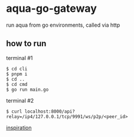# aqua-go-gateway
run aqua from go environments, called via http

## how to run

terminal #1
```
$ cd cli
$ pnpm i
$ cd ..
$ cd cmd
$ go run main.go
```

terminal #2
```
$ curl localhost:8000/api?relay=/ip4/127.0.0.1/tcp/9991/ws/p2p/<peer_id>
```

[inspiration](https://github.com/boneyard93501/rs-gateway)

